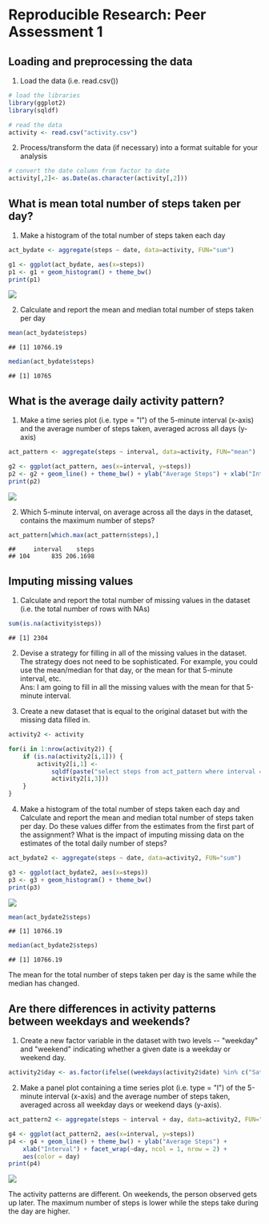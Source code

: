 # Reproducible Research: Peer Assessment 1


## Loading and preprocessing the data
1. Load the data (i.e. read.csv())


```r
# load the libraries
library(ggplot2)
library(sqldf)

# read the data
activity <- read.csv("activity.csv")
```

2. Process/transform the data (if necessary) into a format suitable for your analysis

```r
# convert the date column from factor to date
activity[,2]<- as.Date(as.character(activity[,2]))
```

## What is mean total number of steps taken per day?
1. Make a histogram of the total number of steps taken each day


```r
act_bydate <- aggregate(steps ~ date, data=activity, FUN="sum")

g1 <- ggplot(act_bydate, aes(x=steps))
p1 <- g1 + geom_histogram() + theme_bw() 
print(p1)
```

![](PA1_template_files/figure-html/2-1-1.png) 

2. Calculate and report the mean and median total number of steps taken
per day  

```r
mean(act_bydate$steps)
```

```
## [1] 10766.19
```

```r
median(act_bydate$steps)
```

```
## [1] 10765
```

## What is the average daily activity pattern?
1. Make a time series plot (i.e. type = "l") of the 5-minute interval (x-axis)
and the average number of steps taken, averaged across all days (y-axis)  

```r
act_pattern <- aggregate(steps ~ interval, data=activity, FUN="mean")

g2 <- ggplot(act_pattern, aes(x=interval, y=steps))
p2 <- g2 + geom_line() + theme_bw() + ylab("Average Steps") + xlab("Interval")
print(p2)
```

![](PA1_template_files/figure-html/3-1-1.png) 

2. Which 5-minute interval, on average across all the days in the dataset,
contains the maximum number of steps?  

```r
act_pattern[which.max(act_pattern$steps),]
```

```
##     interval    steps
## 104      835 206.1698
```

## Imputing missing values
1. Calculate and report the total number of missing values in the dataset (i.e. the total number of rows with NAs)

```r
sum(is.na(activity$steps))
```

```
## [1] 2304
```

2. Devise a strategy for filling in all of the missing values in the dataset. The strategy does not need to be sophisticated. For example, you could use the mean/median for that day, or the mean for that 5-minute interval, etc.  
Ans: I am going to fill in all the missing values with the mean for that 5-minute interval.  

3. Create a new dataset that is equal to the original dataset but with the missing data filled in.


```r
activity2 <- activity

for(i in 1:nrow(activity2)) {
    if (is.na(activity2[i,1])) {
        activity2[i,1] <-  
            sqldf(paste("select steps from act_pattern where interval =",  
            activity2[i,3]))
    }
}
```

4. Make a histogram of the total number of steps taken each day and Calculate and report the mean and median total number of steps taken per day. Do these values differ from the estimates from the first part of the assignment? What is the impact of imputing missing data on the estimates of the total daily number of steps?

```r
act_bydate2 <- aggregate(steps ~ date, data=activity2, FUN="sum")

g3 <- ggplot(act_bydate2, aes(x=steps))
p3 <- g3 + geom_histogram() + theme_bw() 
print(p3)
```

![](PA1_template_files/figure-html/4-4-1.png) 

```r
mean(act_bydate2$steps)
```

```
## [1] 10766.19
```

```r
median(act_bydate2$steps)
```

```
## [1] 10766.19
```
The mean for the total number of steps taken per day is the same while the median has changed.

## Are there differences in activity patterns between weekdays and weekends?
1. Create a new factor variable in the dataset with two levels -- "weekday" and "weekend" indicating whether a given date is a weekday or weekend day.

```r
activity2$day <- as.factor(ifelse((weekdays(activity2$date) %in% c("Saturday", "Sunday")), "weekend", "weekday"))
```

2. Make a panel plot containing a time series plot (i.e. type = "l") of the 5-minute interval (x-axis) and the average number of steps taken, averaged across all weekday days or weekend days (y-axis). 


```r
act_pattern2 <- aggregate(steps ~ interval + day, data=activity2, FUN="mean")

g4 <- ggplot(act_pattern2, aes(x=interval, y=steps))
p4 <- g4 + geom_line() + theme_bw() + ylab("Average Steps") + 
    xlab("Interval") + facet_wrap(~day, ncol = 1, nrow = 2) +
    aes(color = day)
print(p4)
```

![](PA1_template_files/figure-html/5-2-1.png) 

The activity patterns are different. On weekends, the person observed gets up later. The maximum number of steps is lower while the steps take during the day are higher.
